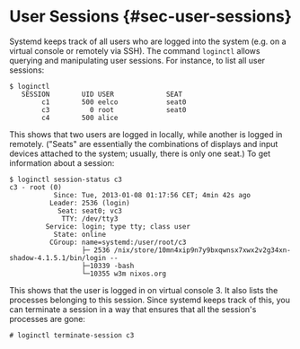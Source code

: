 # User Sessions {#sec-user-sessions}

Systemd keeps track of all users who are logged into the system (e.g. on
a virtual console or remotely via SSH). The command `loginctl` allows
querying and manipulating user sessions. For instance, to list all user
sessions:

```ShellSession
$ loginctl
   SESSION        UID USER             SEAT
        c1        500 eelco            seat0
        c3          0 root             seat0
        c4        500 alice
```

This shows that two users are logged in locally, while another is logged
in remotely. ("Seats" are essentially the combinations of displays and
input devices attached to the system; usually, there is only one seat.)
To get information about a session:

```ShellSession
$ loginctl session-status c3
c3 - root (0)
           Since: Tue, 2013-01-08 01:17:56 CET; 4min 42s ago
          Leader: 2536 (login)
            Seat: seat0; vc3
             TTY: /dev/tty3
         Service: login; type tty; class user
           State: online
          CGroup: name=systemd:/user/root/c3
                  ├─ 2536 /nix/store/10mn4xip9n7y9bxqwnsx7xwx2v2g34xn-shadow-4.1.5.1/bin/login --
                  ├─10339 -bash
                  └─10355 w3m nixos.org
```

This shows that the user is logged in on virtual console 3. It also
lists the processes belonging to this session. Since systemd keeps track
of this, you can terminate a session in a way that ensures that all the
session's processes are gone:

```ShellSession
# loginctl terminate-session c3
```

